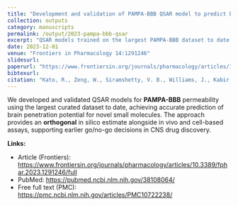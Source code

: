 ```yaml
---
title: "Development and validation of PAMPA-BBB QSAR model to predict brain penetration potential of novel drug candidates"
collection: outputs
category: manuscripts
permalink: /output/2023-pampa-bbb-qsar
excerpt: "QSAR models trained on the largest PAMPA-BBB dataset to date to predict small-molecule brain penetration—an orthogonal complement to in vivo and Caco-2/MDCK assays."
date: 2023-12-01
venue: "Frontiers in Pharmacology 14:1291246"
slidesurl:
paperurl: "https://www.frontiersin.org/journals/pharmacology/articles/10.3389/fphar.2023.1291246/full"
bibtexurl:
citation: "Kato, R., Zeng, W., Siramshetty, V. B., Williams, J., Kabir, M., Hagen, N., Padilha, E. C., Wang, A. Q., Mathé, E. A., Xu, X., & Shah, P. (2023). &quot;Development and validation of PAMPA-BBB QSAR model to predict brain penetration potential of novel drug candidates.&quot; <i>Frontiers in Pharmacology</i>, 14:1291246. https://doi.org/10.3389/fphar.2023.1291246"
---
```


We developed and validated QSAR models for **PAMPA-BBB** permeability using the largest curated dataset to date, achieving accurate prediction of brain penetration potential for novel small molecules. The approach provides an **orthogonal** in silico estimate alongside in vivo and cell-based assays, supporting earlier go/no-go decisions in CNS drug discovery.

**Links:**  
- Article (Frontiers): <https://www.frontiersin.org/journals/pharmacology/articles/10.3389/fphar.2023.1291246/full>  
- PubMed: <https://pubmed.ncbi.nlm.nih.gov/38108064/>  
- Free full text (PMC): <https://pmc.ncbi.nlm.nih.gov/articles/PMC10722238/>
